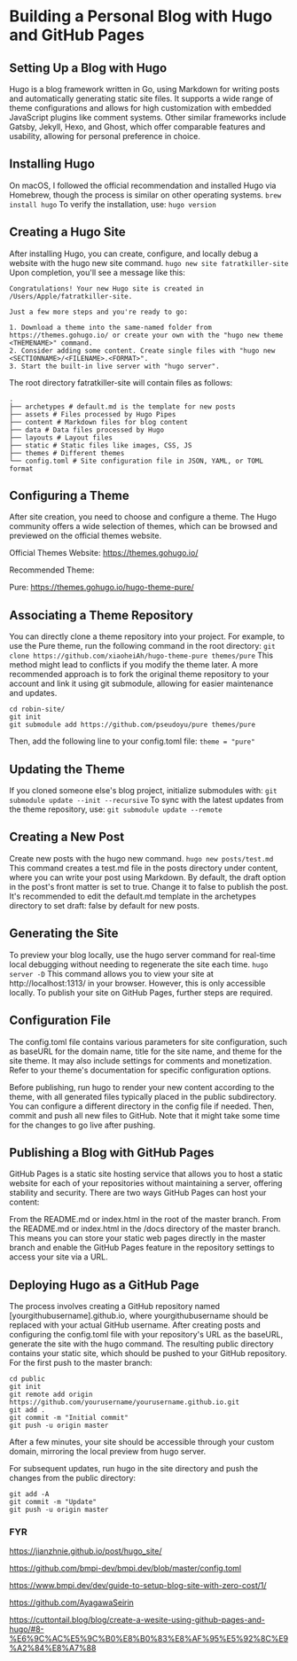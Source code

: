 # Building a Personal Blog with Hugo and GitHub Pages

## Setting Up a Blog with Hugo
Hugo is a blog framework written in Go, using Markdown for writing posts and automatically generating static site files. It supports a wide range of theme configurations and allows for high customization with embedded JavaScript plugins like comment systems. Other similar frameworks include Gatsby, Jekyll, Hexo, and Ghost, which offer comparable features and usability, allowing for personal preference in choice.

## Installing Hugo
On macOS, I followed the official recommendation and installed Hugo via Homebrew, though the process is similar on other operating systems.
``brew install hugo``
To verify the installation, use:
``hugo version``

## Creating a Hugo Site
After installing Hugo, you can create, configure, and locally debug a website with the hugo new site command.
``hugo new site fatratkiller-site``
Upon completion, you'll see a message like this:
```
Congratulations! Your new Hugo site is created in /Users/Apple/fatratkiller-site.

Just a few more steps and you're ready to go:

1. Download a theme into the same-named folder from https://themes.gohugo.io/ or create your own with the "hugo new theme <THEMENAME>" command.
2. Consider adding some content. Create single files with "hugo new <SECTIONNAME>/<FILENAME>.<FORMAT>".
3. Start the built-in live server with "hugo server".
```

The root directory fatratkiller-site will contain files as follows:
```
.
├── archetypes # default.md is the template for new posts
├── assets # Files processed by Hugo Pipes
├── content # Markdown files for blog content
├── data # Data files processed by Hugo
├── layouts # Layout files
├── static # Static files like images, CSS, JS
├── themes # Different themes
└── config.toml # Site configuration file in JSON, YAML, or TOML format
```

## Configuring a Theme
After site creation, you need to choose and configure a theme. The Hugo community offers a wide selection of themes, which can be browsed and previewed on the official themes website.

Official Themes Website: https://themes.gohugo.io/

Recommended Theme:

Pure: https://themes.gohugo.io/hugo-theme-pure/

## Associating a Theme Repository
You can directly clone a theme repository into your project. For example, to use the Pure theme, run the following command in the root directory:
``git clone https://github.com/xiaoheiAh/hugo-theme-pure themes/pure``
This method might lead to conflicts if you modify the theme later. A more recommended approach is to fork the original theme repository to your account and link it using git submodule, allowing for easier maintenance and updates.
```
cd robin-site/
git init
git submodule add https://github.com/pseudoyu/pure themes/pure
```
Then, add the following line to your config.toml file:
``theme = "pure"``

##  Updating the Theme
If you cloned someone else's blog project, initialize submodules with:
``git submodule update --init --recursive``
To sync with the latest updates from the theme repository, use:
``git submodule update --remote``

## Creating a New Post
Create new posts with the hugo new command.
``hugo new posts/test.md``
This command creates a test.md file in the posts directory under content, where you can write your post using Markdown. By default, the draft option in the post's front matter is set to true. Change it to false to publish the post. It's recommended to edit the default.md template in the archetypes directory to set draft: false by default for new posts.

## Generating the Site
To preview your blog locally, use the hugo server command for real-time local debugging without needing to regenerate the site each time.
``hugo server -D``
This command allows you to view your site at http://localhost:1313/ in your browser. However, this is only accessible locally. To publish your site on GitHub Pages, further steps are required.

## Configuration File
The config.toml file contains various parameters for site configuration, such as baseURL for the domain name, title for the site name, and theme for the site theme. It may also include settings for comments and monetization. Refer to your theme's documentation for specific configuration options.

Before publishing, run hugo to render your new content according to the theme, with all generated files typically placed in the public subdirectory. You can configure a different directory in the config file if needed. Then, commit and push all new files to GitHub. Note that it might take some time for the changes to go live after pushing.

## Publishing a Blog with GitHub Pages
GitHub Pages is a static site hosting service that allows you to host a static website for each of your repositories without maintaining a server, offering stability and security. There are two ways GitHub Pages can host your content:

From the README.md or index.html in the root of the master branch.
From the README.md or index.html in the /docs directory of the master branch.
This means you can store your static web pages directly in the master branch and enable the GitHub Pages feature in the repository settings to access your site via a URL.

## Deploying Hugo as a GitHub Page
The process involves creating a GitHub repository named [yourgithubusername].github.io, where yourgithubusername should be replaced with your actual GitHub username. After creating posts and configuring the config.toml file with your repository's URL as the baseURL, generate the site with the hugo command. The resulting public directory contains your static site, which should be pushed to your GitHub repository.
For the first push to the master branch:
```
cd public
git init
git remote add origin https://github.com/yourusername/yourusername.github.io.git
git add .
git commit -m "Initial commit"
git push -u origin master
```
After a few minutes, your site should be accessible through your custom domain, mirroring the local preview from hugo server.

For subsequent updates, run hugo in the site directory and push the changes from the public directory:
```
git add -A
git commit -m "Update"
git push -u origin master
```

### FYR

https://jianzhnie.github.io/post/hugo_site/

https://github.com/bmpi-dev/bmpi.dev/blob/master/config.toml

https://www.bmpi.dev/dev/guide-to-setup-blog-site-with-zero-cost/1/

https://github.com/AyagawaSeirin

https://cuttontail.blog/blog/create-a-wesite-using-github-pages-and-hugo/#8-%E6%9C%AC%E5%9C%B0%E8%B0%83%E8%AF%95%E5%92%8C%E9%A2%84%E8%A7%88
